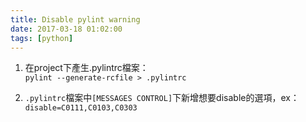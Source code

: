 ```yaml
---
title: Disable pylint warning
date: 2017-03-18 01:02:00
tags: [python]
---
```


1. 在project下產生.pylintrc檔案：  
`pylint --generate-rcfile > .pylintrc`

2. `.pylintrc`檔案中`[MESSAGES CONTROL]`下新增想要disable的選項，ex：  
`disable=C0111,C0103,C0303`